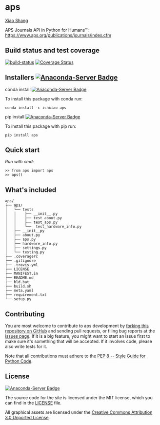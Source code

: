 # aps

[Xiao Shang](http://github.com/ishxiao)

APS Journals API in Python for Humans™: https://www.aps.org/publications/journals/index.cfm

Build status and test coverage
------------------------------

[![build-status](https://travis-ci.org/ishxiao/aps.svg?branch=master)](http://travis-ci.org/ishxiao/aps)
[![Coverage Status](https://img.shields.io/coveralls/ishxiao/zhihu.svg)](https://coveralls.io/r/ishxiao/aps)

Installers [![Anaconda-Server Badge](https://anaconda.org/ishxiao/aps/badges/version.svg)](https://anaconda.org/ishxiao/aps)
----------

conda install [![Anaconda-Server Badge](https://anaconda.org/ishxiao/aps/badges/installer/conda.svg)](https://conda.anaconda.org/ishxiao)

To install this package with conda run:

`conda install -c ishxiao aps`

pip install [![Anaconda-Server Badge](https://anaconda.org/ishxiao/aps/badges/installer/pypi.svg)](https://pypi.anaconda.org/ishxiao)

To install this package with pip run:

`pip install aps`

Quick start
-----------

*Run with cmd:*

```
>> from aps import aps
>> aps()
```

## What's included

```
aps/
├── aps/
│   └── tests
│   │    ├── __init__.py
│   │    ├── test_about.py
│   │    ├── test_aps.py
│   │    └──  test_hardware_info.py
│   ├── __init__py
│   ├── about.py
│   ├── aps.py
│   ├── hardware_info.py
│   ├── settings.py
│   └── testing.py
├── .coveragerc
├── .gitignore
├── .travis.yml
├── LICENSE
├── MANIFEST.in
├── README.md
├── bld.bat
├── build.sh
├── meta.yaml
├── requirement.txt
└── setup.py

```

## Contributing

You are most welcome to contribute to aps development by [forking this repository on GitHub](https://github.com/ishxiao/aps) and sending pull requests, or filing bug reports at the [issues page](http://github.com/ishxiao/aps/issues). If it is a big feature, you might want to start an Issue first to make sure it's something that will be accepted.  If it involves code, please also write tests for it.

Note that all contributions must adhere to the [PEP 8 -- Style Guide for Python Code](https://www.python.org/dev/peps/pep-0008/).

## License

[![Anaconda-Server Badge](https://anaconda.org/ishxiao/aps/badges/license.svg)](https://anaconda.org/ishxiao/aps)

The source code for the site is licensed under the MIT license, which you can find in
the [LICENSE](https://github.com/ishxiao/zhihu/blob/master/LICENSE) file.

All graphical assets are licensed under the
[Creative Commons Attribution 3.0 Unported License](https://creativecommons.org/licenses/by/3.0/).
